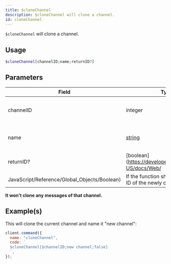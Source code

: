 ```yaml
---
title: $cloneChannel
description: $cloneChannel will clone a channel.
id: cloneChannel
---
```


`$cloneChannel` will clone a channel.

## Usage

```php
$cloneChannel[channelID;name;returnID?]
```

## Parameters

| Field                                        | Type                                                                                              | Description                              | Required |
| -------------------------------------------- | ------------------------------------------------------------------------------------------------- | ---------------------------------------- | :------: |
| channelID                                    | integer                                                                                           | The ID of the channel which is to clone. |   true   |
| name                                         | [string](https://developer.mozilla.org/en-US/docs/Web/JavaScript/Reference/Global_Objects/String) | The new name of the cloned channel.      |   true   |
| returnID?                                    | [boolean](https://developer.mozilla.org/en-US/docs/Web/                                           |
| JavaScript/Reference/Global_Objects/Boolean) | If the function should return the ID of the newly created channnel.                               | false                                    |

**It won't clone any messages of that channel.**

## Example(s)

This will clone the current channel and name it "new channel":

```javascript
client.command({
  name: "cloneChannel",
  code: `
  $cloneChannel[$channelID;new channel;false]
  `,
});
```

